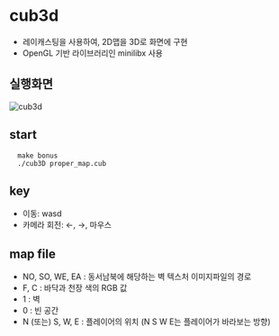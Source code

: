 # cub3d
+ 레이캐스팅을 사용하여, 2D맵을 3D로 화면에 구현
+ OpenGL 기반 라이브러리인 minilibx 사용

## 실행화면
![cub3d](https://user-images.githubusercontent.com/56538203/183872675-a25117d4-67f2-4e60-a3c6-d562f9f520aa.gif)

## start
```
  make bonus
  ./cub3D proper_map.cub
```

## key
+ 이동: wasd
+ 카메라 회전: ←, →, 마우스

## map file
+ NO, SO, WE, EA : 동서남북에 해당하는 벽 텍스처 이미지파일의 경로
+ F, C : 바닥과 천장 색의 RGB 값
+ 1 : 벽
+ 0 : 빈 공간
+ N (또는) S, W, E : 플레이어의 위치 (N S W E는 플레이어가 바라보는 방향)
